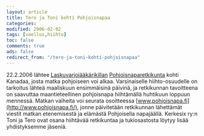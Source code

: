 ```yaml
--- 
layout: article 
title: Tero ja Toni kohti Pohjoisnapaa 
categories: 
modified: 2006-02-02 
tags: [vaellus,hiihto]
toc: false 
comments: true 
ads: false 
redirect_from: "/tero-ja-toni-kohti-pohjoisnapaa" 
--- 
```


22.2.2006 lähtee [Laskuvarjojääkärikillan](http://www.lsvjkilta.fi)
[Pohjoisnaparetkikunta](http://www.pohjoisnapa.fi/) kohti Kanadaa, josta
matka pohjoiseen voi alkaa. Varsinaiselle hiihto-osuudelle on tarkoitus
lähteä maaliskuun ensimmäisinä päivinä, ja retkikunnan tavoitteena on
saavuttaa maantieteellinen pohjoisnapa hiihtämällä huhtikuun loppuun
mennessä. Matkan vaiheita voi seurata osoitteessa
[www.pohjoisnapa.fi](http://www.pohjoisnapa.fi/), jonne päivitetään
retkikunnan lähettämät viestit matkan etenemisestä ja elämästä
Pohjoisella napajäällä. Kerkesix ry:n Toni ja Tero ovat osana hiihtävää
retkikuntaa ja tukiosastosta löytyy lisää yhdistyksemme jäseniä.

